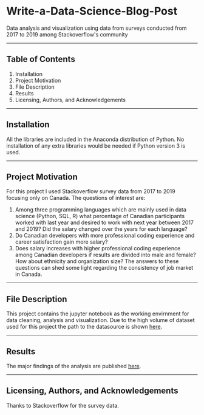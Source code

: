 # Write-a-Data-Science-Blog-Post
Data analysis and visualization using data from surveys conducted from 2017 to 2019 among Stackoverflow's community

---
## Table of Contents
1. Installation
2. Project Motivation
3. File Description
4. Results
5. Licensing, Authors, and Acknowledgements

---
## Installation
All the libraries are included in the Anaconda distribution of Python. No installation of any extra libraries would be needed if Python version 3 is used. 

---
## Project Motivation
For this project I used Stackoverflow survey data from 2017 to 2019 focusing only on Canada. The questions of interest are:

1. Among three programming languages which are mainly used in data science (Python, SQL, R) what percentage of Canadian participants worked with last year and desired to work with next year between 2017 and 2019? Did the salary changed over the years for each language?
2. Do Canadian developers with more professional coding experience and career satisfaction gain more salary?
3. Does salary increases with higher professional coding experience among Canadian developers if results are divided into male and female? How about ethnicity and organization size?
The answers to these questions can shed some light regarding the consistency of job market in Canada.

---
## File Description
This project contains the jupyter notebook as the working envirnment for data cleaning, analysis and visualization. Due to the high volume of dataset used for this project the path to the datasource is shown [here](https://insights.stackoverflow.com/survey).

---
## Results
The major findings of the analysis are published [here](https://medium.com/@jtaghavimehr16/is-canada-a-country-with-consistent-job-market-for-developers-a-closer-look-into-data-science-12d615dbfbf0).

---
## Licensing, Authors, and Acknowledgements
Thanks to Stackoverflow for the survey data.
